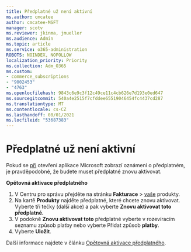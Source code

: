 ```yaml
---
title: Předplatné už není aktivní
ms.author: cmcatee
author: cmcatee-MSFT
manager: scotv
ms.reviewer: jkinma, jmueller
ms.audience: Admin
ms.topic: article
ms.service: o365-administration
ROBOTS: NOINDEX, NOFOLLOW
localization_priority: Priority
ms.collection: Adm_O365
ms.custom:
- commerce_subscriptions
- "9002453"
- "4763"
ms.openlocfilehash: 9843c6e9c3f12c49ce11c4cb626e7d193e0ed647
ms.sourcegitcommit: 540a4e2515f7cfddee65519046454fc4437cd287
ms.translationtype: MT
ms.contentlocale: cs-CZ
ms.lasthandoff: 08/01/2021
ms.locfileid: "53687383"
---
```

# <a name="subscription-no-longer-active"></a>Předplatné už není aktivní

Pokud se [při](https://support.microsoft.com/office/a-subscription-notice-appears-when-i-open-a-microsoft-365-application-4cabe32c-f594-4c0e-9191-3d3ade10cceb) otevření aplikace Microsoft zobrazí oznámení o předplatném, je pravděpodobné, že budete muset předplatné znovu aktivovat.

**Opětovná aktivace předplatného**

1. V Centru pro správu přejděte na stránku **Fakturace**  >  [vaše](https://go.microsoft.com/fwlink/p/?linkid=842054) produkty.
2. Na kartě **Produkty** najděte předplatné, které chcete znovu aktivovat. Vyberte tři tečky (další akce) a pak vyberte **Znovu aktivovat toto předplatné.**
3. V podokně **Znovu aktivovat toto** předplatné vyberte v rozevíracím seznamu způsob platby nebo vyberte Přidat způsob **platby**.
4. Vyberte **Uložit**.

Další informace najdete v článku [Opětovná aktivace předplatného](/microsoft-365/commerce/subscriptions/reactivate-your-subscription).